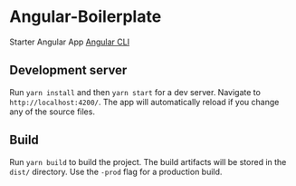 # Angular-Boilerplate

Starter Angular App [Angular CLI](https://github.com/angular/angular-cli)

## Development server

Run `yarn install` and then `yarn start` for a dev server. Navigate to `http://localhost:4200/`. The app will automatically reload if you change any of the source files.

## Build

Run `yarn build` to build the project. The build artifacts will be stored in the `dist/` directory. Use the `-prod` flag for a production build.
